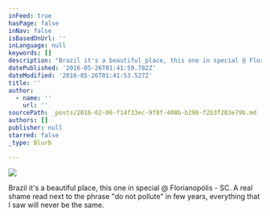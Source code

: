 ```yaml
---
inFeed: true
hasPage: false
inNav: false
isBasedOnUrl: ''
inLanguage: null
keywords: []
description: "Brazil it's a beautiful place, this one in special @ Florianopólis - SC. A real shame read next to the phrase \"do not pollute\" in few years, everything that I saw will never be the same."
datePublished: '2016-05-26T01:41:59.782Z'
dateModified: '2016-05-26T01:41:53.527Z'
title: ''
author:
  - name: ''
    url: ''
sourcePath: _posts/2016-02-06-f14f33ec-9f8f-408b-b29b-f2b3f203e79b.md
authors: []
publisher: null
starred: false
_type: Blurb

---
```

![](https://s3-us-west-2.amazonaws.com/the-grid-img/p/9fd72a326a75624089925746eca7327cd6c20995.jpg)

Brazil it's a beautiful place, this one in special @ Florianopólis - SC. A real shame read next to the phrase "do not pollute" in few years, everything that I saw will never be the same.